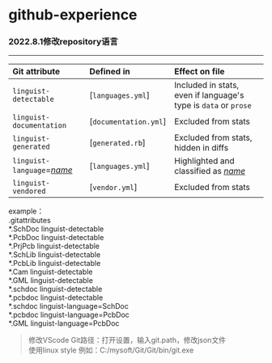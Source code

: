 # github-experience  
### 2022.8.1修改repository语言  
----------------------------------------------------------------------------------------------------------------------------------------------  
<!------------------------------------------------------------------------------------------------------------------------------------------->
 | Git attribute                                  | Defined in            | Effect on file                                                  |
 |:-----------------------------------------------|:----------------------|:----------------------------------------------------------------|
 | `linguist-detectable`                          | [`languages.yml`]     | Included in stats, even if language's type is `data` or `prose` |
 | `linguist-documentation`                       | [`documentation.yml`] | Excluded from stats                                             |
 | `linguist-generated`                           | [`generated.rb`]      | Excluded from stats, hidden in diffs                            |
 | `linguist-language`=<var><ins>name</ins></var> | [`languages.yml`]     | Highlighted and classified as <var><ins>name</ins></var>        |
 | `linguist-vendored`                            | [`vendor.yml`]        | Excluded from stats                                             |
<!------------------------------------------------------------------------------------------------------------------------------------------->  
example：  
.gitattributes  
*.SchDoc linguist-detectable  
*.PcbDoc linguist-detectable  
*.PrjPcb linguist-detectable  
*.SchLib linguist-detectable  
*.PcbLib linguist-detectable  
*.Cam linguist-detectable  
*.GML linguist-detectable  
*.schdoc linguist-detectable  
*.pcbdoc linguist-detectable  
*.schdoc linguist-language=SchDoc  
*.pcbdoc linguist-language=PcbDoc  
*.GML linguist-language=PcbDoc  

> 修改VScode Git路径：打开设置，输入git.path，修改json文件   
> 使用linux style 例如：C:/mysoft/Git/Git/bin/git.exe  
